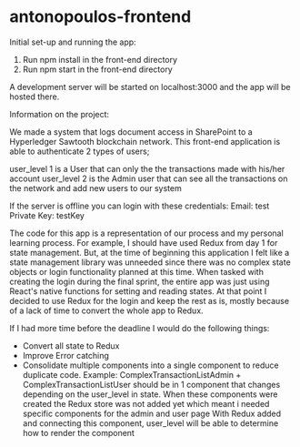 # antonopoulos-frontend

Initial set-up and running the app:

1. Run npm install  in the front-end directory
2. Run npm start in the front-end directory

A development server will be started on localhost:3000 and the app will be hosted there. 

Information on the project: 

We made a system that logs document access in SharePoint to a Hyperledger Sawtooth blockchain network. 
This front-end application is able to authenticate 2 types of users; 

user_level 1 is a User that can only the the transactions made with his/her account
user_level 2 is the Admin user that can see all the transactions on the network and add new users to our system

If the server is offline you can login with these credentials: 
Email: test
Private Key: testKey


The code for this app is a representation of our process and my personal learning process. 
For example, I should have used Redux from day 1 for state management. But, at the time of beginning this application I felt like 
a state management library was unneeded since there was no complex state objects or login functionality planned at this time. 
When tasked with creating the login during the final sprint, the entire app was just using React's native functions for setting 
and reading states. At that point I decided to use Redux for the login and keep the rest as is, mostly because of a lack of time to convert
the whole app to Redux. 

If I had more time before the deadline I would do the following things: 
  - Convert all state to Redux 
  - Improve Error catching 
  - Consolidate multiple components into a single component to reduce duplicate code. 
      Example: ComplexTransactionListAdmin + ComplexTransactionListUser should be in 1 component that changes depending on the 
      user_level in state. When these components were created the Redux store was not added yet which meant i needed specific components for the admin and user page
      With Redux added and connecting this component, user_level will be able to determine how to render the component
